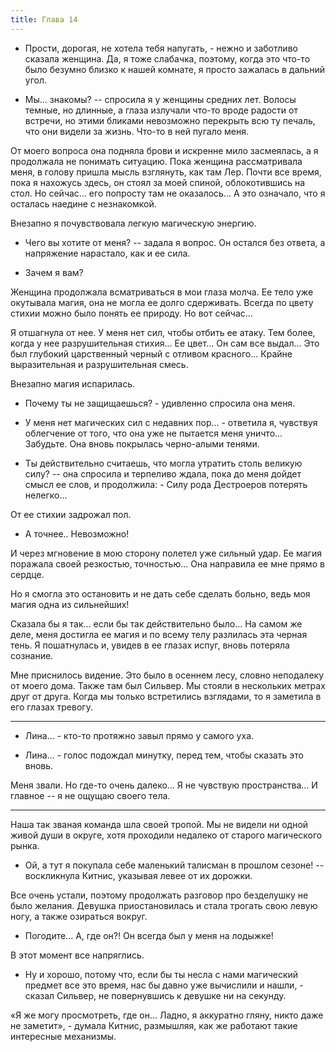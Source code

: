 ```yaml
---
title: Глава 14
---
```


- Прости, дорогая, не хотела тебя напугать, - нежно и заботливо сказала женщина. Да, я тоже слабачка, поэтому, когда это
  что-то было безумно близко к нашей комнате, я просто зажалась в дальний угол.

- Мы... знакомы? -- спросила я у женщины средних лет. Волосы темные, но длинные, а глаза излучали что-то вроде радости
  от встречи, но этими бликами невозможно перекрыть всю ту печаль, что они видели за жизнь. Что-то в ней пугало меня.

От моего вопроса она подняла брови и искренне мило засмеялась, а я продолжала не понимать ситуацию. Пока женщина
рассматривала меня, в голову пришла мысль взглянуть, как там Лер. Почти все время, пока я нахожусь здесь, он стоял за
моей спиной, облокотившись на стол. Но сейчас... его попросту там не оказалось... А это означало, что я осталась наедине
с незнакомкой.

Внезапно я почувствовала легкую магическую энергию.

- Чего вы хотите от меня? -- задала я вопрос. Он остался без ответа, а напряжение нарастало, как и ее сила.

- Зачем я вам?

Женщина продолжала всматриваться в мои глаза молча. Ее тело уже окутывала магия, она не могла ее долго сдерживать.
Всегда по цвету стихии можно было понять ее природу. Но вот сейчас...

Я отшагнула от нее. У меня нет сил, чтобы отбить ее атаку. Тем более, когда у нее разрушительная стихия... Ее цвет... Он
сам все выдал... Это был глубокий царственный черный с отливом красного... Крайне выразительная и разрушительная смесь.

Внезапно магия испарилась.

- Почему ты не защищаешься? - удивленно спросила она меня.

- У меня нет магических сил с недавних пор... - ответила я, чувствуя облегчение от того, что она уже не пытается меня
  уничто... Забудьте. Она вновь покрылась черно-алыми тенями.

- Ты действительно считаешь, что могла утратить столь великую силу? -- она спросила и терпеливо ждала, пока до меня
  дойдет смысл ее слов, и продолжила: - Силу рода Дестроеров потерять нелегко...

От ее стихии задрожал пол.

- А точнее.. Невозможно!

И через мгновение в мою сторону полетел уже сильный удар. Ее магия поражала своей резкостью, точностью... Она направила
ее мне прямо в сердце.

Но я смогла это остановить и не дать себе сделать больно, ведь моя магия одна из сильнейших!

Сказала бы я так... если бы так действительно было... На самом же деле, меня достигла ее магия и по всему телу разлилась
эта черная тень. Я пошатнулась и, увидев в ее глазах испуг, вновь потеряла сознание.

Мне приснилось видение. Это было в осеннем лесу, словно неподалеку от моего дома. Также там был Сильвер. Мы стояли в
нескольких метрах друг от друга. Когда мы только встретились взглядами, то я заметила в его глазах тревогу.

***

- Лина... - кто-то протяжно завыл прямо у самого уха.

- Лина... - голос подождал минутку, перед тем, чтобы сказать это вновь.

Меня звали. Но где-то очень далеко... Я не чувствую пространства... И главное -- я не ощущаю своего тела.

***

Наша так званая команда шла своей тропой. Мы не видели ни одной живой души в округе, хотя проходили недалеко от старого
магического рынка.

- Ой, а тут я покупала себе маленький талисман в прошлом сезоне! -- воскликнула Китнис, указывая левее от их дорожки.

Все очень устали, поэтому продолжать разговор про безделушку не было желания. Девушка приостановилась и стала трогать
свою левую ногу, а также озираться вокруг.

- Погодите... А, где он?! Он всегда был у меня на лодыжке!

В этот момент все напряглись.

- Ну и хорошо, потому что, если бы ты несла с нами магический предмет все это время, нас бы давно уже вычислили и
  нашли, - сказал Сильвер, не повернувшись к девушке ни на секунду.

«Я же могу просмотреть, где он... Ладно, я аккуратно гляну, никто даже не заметит», - думала Китнис, размышляя, как же
работают такие интересные механизмы.

